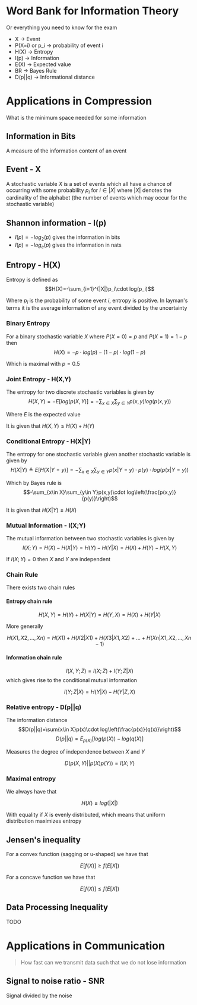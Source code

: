 # Word Bank for Information Theory

Or everything you need to know for the exam

- X -> Event
- P(X=i) or p_i -> probability of event i
- H(X) -> Entropy
- I(p) -> Information
- E(X) -> Expected value
- BR -> Bayes Rule
- D(p||q) -> Informational distance

# Applications in Compression

What is the minimum space needed for some information

## Information in Bits

A measure of the information content of an event

## Event - X

A stochastic variable $X$ is a set of events which all have a chance of
occurring with some probability $p_{i}$ for $i\in|X|$ where $|X|$ denotes the
cardinality of the alphabet (the number of events which may occur for the
stochastic variable)

## Shannon information - I(p)

- $I(p)=-log_2(p)$ gives the information in bits
- $I(p)=-log_e(p)$ gives the information in nats

## Entropy - H(X)

Entropy is defined as
$$H(X)=-\sum_{i=1}^{|X|}p_i\cdot log(p_i)$$

Where $p_i$ is the probability of some event $i$, entropy is positive. In
layman's terms it is the average information of any event divided by the
uncertainty

### Binary Entropy

For a binary stochastic variable $X$ where $P(X=0)=p$ and $P(X=1)=1-p$ then
$$H(X)=-p\cdot log(p)-(1-p)\cdot log(1-p)$$

Which is maximal with $p=0.5$

### Joint Entropy - H(X,Y)

The entropy for two discrete stochastic variables is given by
$$H(X,Y)=-E[log(p(X,Y)]=-\sum_{x\in X}\sum_{y\in Y}p(x,y)log(p(x,y))$$

Where $E$ is the expected value

It is given that $H(X,Y)\leq H(X)+H(Y)$

### Conditional Entropy - H(X|Y)

The entropy for one stochastic variable given another stochastic variable is
given by
$$H(X|Y)\triangleq E[H(X|Y=y)]=-\sum_{x\in X}\sum_{y\in Y} p(x|Y=y)\cdot p(y)\cdot log(p(x|Y=y))$$

Which by Bayes rule is
$$-\sum_{x\in X}\sum_{y\in Y}p(x,y)\cdot log\left(\frac{p(x,y)}{p(y)}\right)$$

It is given that $H(X|Y)\leq H(X)$

### Mutual Information - I(X;Y)

The mutual information between two stochastic variables is given by
$$I(X;Y)=H(X)-H(X|Y)=H(Y)-H(Y|X)=H(X)+H(Y)-H(X,Y)$$

If $I(X;Y)=0$ then $X$ and $Y$ are independent

### Chain Rule

There exists two chain rules

#### Entropy chain rule

$$H(X,Y)=H(Y)+H(X|Y)=H(Y,X)=H(X)+H(Y|X)$$

More generally

$$H(X1,X2,...,Xn)=H(X1)+H(X2|X1)+H(X3|X1,X2)+...+H(Xn|X1,X2,...,Xn-1)$$

#### Information chain rule

$$I(X,Y;Z)=I(X;Z)+I(Y;Z|X)$$
which gives rise to the conditional mutual information

$$I(Y;Z|X)=H(Y|X)-H(Y|Z,X)$$

### Relative entropy - D(p||q)

The information distance
$$D(p||q)=\sum{x\in X}p(x)\cdot log\left(\frac{p(x)}{q(x)}\right)$$
$$D(p||q)=E_{p(X)}[log(p(X))-log(q(X)]$$

Measures the degree of independence between $X$ and $Y$

$$D(p(X,Y)||p(X)p(Y))=I(X;Y)$$

### Maximal entropy

We always have that

$$H(X)\leq log(|X|)$$

With equality if $X$ is evenly distributed, which means that uniform
distribution maximizes entropy

## Jensen's inequality

For a convex function (sagging or u-shaped) we have that

$$E[f(X)]\geq f(E[X])$$

For a concave function we have that

$$E[f(X)]\leq f(E[X])$$

## Data Processing Inequality

TODO

# Applications in Communication

> How fast can we transmit data such that we do not lose information

## Signal to noise ratio - SNR

Signal divided by the noise

